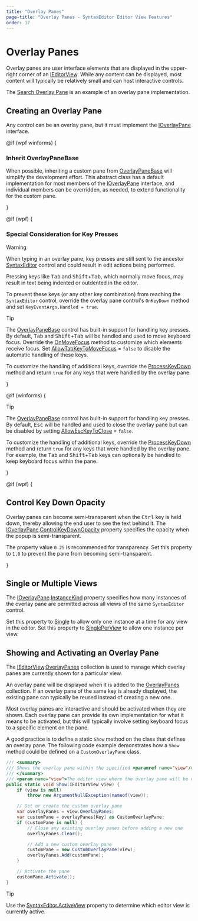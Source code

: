 ```yaml
---
title: "Overlay Panes"
page-title: "Overlay Panes - SyntaxEditor Editor View Features"
order: 17
---
```

# Overlay Panes

Overlay panes are user interface elements that are displayed in the upper-right corner of an [IEditorView](xref:@ActiproUIRoot.Controls.SyntaxEditor.IEditorView).  While any content can be displayed, most content will typically be relatively small and can host interactive controls.

The [Search Overlay Pane](../searching/search-overlay-pane.md) is an example of an overlay pane implementation.

## Creating an Overlay Pane

Any control can be an overlay pane, but it must implement the [IOverlayPane](xref:@ActiproUIRoot.Controls.SyntaxEditor.IOverlayPane) interface.

@if (wpf winforms) {

### Inherit OverlayPaneBase

When possible, inheriting a custom pane from [OverlayPaneBase](xref:@ActiproUIRoot.Controls.SyntaxEditor.Implementation.OverlayPaneBase) will simplify the development effort. This abstract class has a default implementation for most members of the [IOverlayPane](xref:@ActiproUIRoot.Controls.SyntaxEditor.IOverlayPane) interface, and individual members can be overridden, as needed, to extend functionality for the custom pane.

}

@if (wpf) {

### Special Consideration for Key Presses

> [!WARNING]
> When typing in an overlay pane, key presses are still sent to the ancestor [SyntaxEditor](xref:@ActiproUIRoot.Controls.SyntaxEditor.SyntaxEditor) control and could result in edit actions being performed.

Pressing keys like <kbd>Tab</kbd> and <kbd>Shift</kbd>+<kbd>Tab</kbd>, which normally move focus, may result in text being indented or outdented in the editor.

To prevent these keys (or any other key combination) from reaching the `SyntaxEditor` control, override the overlay pane control's `OnKeyDown` method and set `KeyEventArgs.Handled = true`.

> [!TIP]
> The [OverlayPaneBase](xref:@ActiproUIRoot.Controls.SyntaxEditor.Implementation.OverlayPaneBase) control has built-in support for handling key presses. By default, <kbd>Tab</kbd> and <kbd>Shift</kbd>+<kbd>Tab</kbd> will be handled and used to move keyboard focus. Override the [OnMoveFocus](xref:@ActiproUIRoot.Controls.SyntaxEditor.Implementation.OverlayPaneBase.OnMoveFocus*) method to customize which elements receive focus.  Set [AllowTabKeyToMoveFocus](xref:@ActiproUIRoot.Controls.SyntaxEditor.Implementation.OverlayPaneBase.AllowTabKeyToMoveFocus) = `false` to disable the automatic handling of these keys.
>
>To customize the handling of additional keys, override the [ProcessKeyDown](xref:@ActiproUIRoot.Controls.SyntaxEditor.Implementation.OverlayPaneBase.ProcessKeyDown*) method and return `true` for any keys that were handled by the overlay pane.

}

@if (winforms) {

> [!TIP]
> The [OverlayPaneBase](xref:@ActiproUIRoot.Controls.SyntaxEditor.Implementation.OverlayPaneBase) control has built-in support for handling key presses. By default, <kbd>Esc</kbd> will be handled and used to close the overlay pane but can be disabled by setting [AllowEscKeyToClose](xref:@ActiproUIRoot.Controls.SyntaxEditor.Implementation.OverlayPaneBase.AllowEscKeyToClose) = `false`.
>
>To customize the handling of additional keys, override the [ProcessKeyDown](xref:@ActiproUIRoot.Controls.SyntaxEditor.Implementation.OverlayPaneBase.ProcessKeyDown*) method and return `true` for any keys that were handled by the overlay pane.  For example, the <kbd>Tab</kbd> and <kbd>Shift</kbd>+<kbd>Tab</kbd> keys can optionally be handled to keep keyboard focus within the pane.

}

@if (wpf) {

## Control Key Down Opacity

Overlay panes can become semi-transparent when the <kbd>Ctrl</kbd> key is held down, thereby allowing the end user to see the text behind it. The [IOverlayPane](xref:@ActiproUIRoot.Controls.SyntaxEditor.IOverlayPane).[ControlKeyDownOpacity](xref:@ActiproUIRoot.Controls.SyntaxEditor.IOverlayPane.ControlKeyDownOpacity) property specifies the opacity when the popup is semi-transparent.

The property value `0.25` is recommended for transparency. Set this property to `1.0` to prevent the pane from becoming semi-transparent.

}

## Single or Multiple Views

The [IOverlayPane](xref:@ActiproUIRoot.Controls.SyntaxEditor.IOverlayPane).[InstanceKind](xref:@ActiproUIRoot.Controls.SyntaxEditor.IOverlayPane.InstanceKind) property specifies how many instances of the overlay pane are permitted across all views of the same `SyntaxEditor` control.

Set this property to [Single](xref:@ActiproUIRoot.Controls.SyntaxEditor.OverlayPaneInstanceKind.Single) to allow only one instance at a time for any view in the editor.  Set this property to [SinglePerView](xref:@ActiproUIRoot.Controls.SyntaxEditor.OverlayPaneInstanceKind.SinglePerView) to allow one instance per view.

## Showing and Activating an Overlay Pane

The [IEditorView](xref:@ActiproUIRoot.Controls.SyntaxEditor.IEditorView).[OverlayPanes](xref:@ActiproUIRoot.Controls.SyntaxEditor.IEditorView.OverlayPanes) collection is used to manage which overlay panes are currently shown for a particular view.

An overlay pane will be displayed when it is added to the [OverlayPanes](xref:@ActiproUIRoot.Controls.SyntaxEditor.IEditorView.OverlayPanes) collection.  If an overlay pane of the same key is already displayed, the existing pane can typically be reused instead of creating a new one.

Most overlay panes are interactive and should be activated when they are shown.  Each overlay pane can provide its own implementation for what it means to be activated, but this will typically involve setting keyboard focus to a specific element on the pane.

A good practice is to define a static `Show` method on the class that defines an overlay pane. The following code example demonstrates how a `Show` method could be defined on a `CustomOverlayPane` class.


```csharp
/// <summary>
/// Shows the overlay pane within the specified <paramref name="view"/>.
/// </summary>
/// <param name="view">The editor view where the overlay pane will be displayed.</param>
public static void Show(IEditorView view) {
	if (view is null)
		throw new ArgumentNullException(nameof(view));

	// Get or create the custom overlay pane
	var overlayPanes = view.OverlayPanes;
	var customPane = overlayPanes[Key] as CustomOverlayPane;
	if (customPane is null) {
		// Close any existing overlay panes before adding a new one
		overlayPanes.Clear();

		// Add a new custom overlay pane
		customPane = new CustomOverlayPane(view);
		overlayPanes.Add(customPane);
	}

	// Activate the pane
	customPane.Activate();
}
```

> [!TIP]
> Use the [SyntaxEditor.ActiveView](xref:@ActiproUIRoot.Controls.SyntaxEditor.SyntaxEditor.ActiveView) property to determine which editor view is currently active.